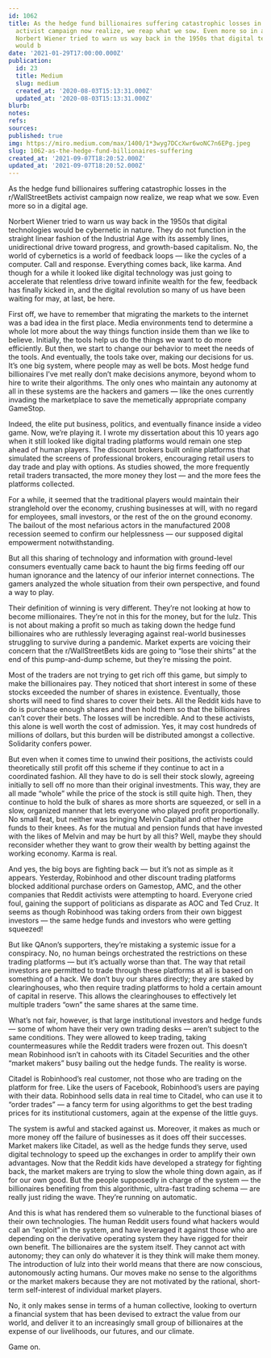 ```yaml
---
id: 1062
title: As the hedge fund billionaires suffering catastrophic losses in the r/WallStreetBets
  activist campaign now realize, we reap what we sow. Even more so in a digital age.
  Norbert Wiener tried to warn us way back in the 1950s that digital technologies
  would b
date: '2021-01-29T17:00:00.000Z'
publication:
  id: 23
  title: Medium
  slug: medium
  created_at: '2020-08-03T15:13:31.000Z'
  updated_at: '2020-08-03T15:13:31.000Z'
blurb: 
notes: 
refs: 
sources: 
published: true
img: https://miro.medium.com/max/1400/1*3wyg7DCcXwr6woNC7n6EPg.jpeg
slug: 1062-as-the-hedge-fund-billionaires-suffering
created_at: '2021-09-07T18:20:52.000Z'
updated_at: '2021-09-07T18:20:52.000Z'
---
```

As the hedge fund billionaires suffering catastrophic losses in the r/WallStreetBets activist campaign now realize, we reap what we sow. Even more so in a digital age.

Norbert Wiener tried to warn us way back in the 1950s that digital technologies would be cybernetic in nature. They do not function in the straight linear fashion of the Industrial Age with its assembly lines, unidirectional drive toward progress, and growth-based capitalism. No, the world of cybernetics is a world of feedback loops — like the cycles of a computer. Call and response. Everything comes back, like karma. And though for a while it looked like digital technology was just going to accelerate that relentless drive toward infinite wealth for the few, feedback has finally kicked in, and the digital revolution so many of us have been waiting for may, at last, be here.

First off, we have to remember that migrating the markets to the internet was a bad idea in the first place. Media environments tend to determine a whole lot more about the way things function inside them than we like to believe. Initially, the tools help us do the things we want to do more efficiently. But then, we start to change our behavior to meet the needs of the tools. And eventually, the tools take over, making our decisions for us. It’s one big system, where people may as well be bots. Most hedge fund billionaires I’ve met really don’t make decisions anymore, beyond whom to hire to write their algorithms. The only ones who maintain any autonomy at all in these systems are the hackers and gamers — like the ones currently invading the marketplace to save the memetically appropriate company GameStop.

Indeed, the elite put business, politics, and eventually finance inside a video game. Now, we’re playing it. I wrote my dissertation about this 10 years ago when it still looked like digital trading platforms would remain one step ahead of human players. The discount brokers built online platforms that simulated the screens of professional brokers, encouraging retail users to day trade and play with options. As studies showed, the more frequently retail traders transacted, the more money they lost — and the more fees the platforms collected.

For a while, it seemed that the traditional players would maintain their stranglehold over the economy, crushing businesses at will, with no regard for employees, small investors, or the rest of the on the ground economy. The bailout of the most nefarious actors in the manufactured 2008 recession seemed to confirm our helplessness — our supposed digital empowerment notwithstanding.

But all this sharing of technology and information with ground-level consumers eventually came back to haunt the big firms feeding off our human ignorance and the latency of our inferior internet connections. The gamers analyzed the whole situation from their own perspective, and found a way to play.

Their definition of winning is very different. They’re not looking at how to become millionaires. They’re not in this for the money, but for the lulz. This is not about making a profit so much as taking down the hedge fund billionaires who are ruthlessly leveraging against real-world businesses struggling to survive during a pandemic. Market experts are voicing their concern that the r/WallStreetBets kids are going to “lose their shirts” at the end of this pump-and-dump scheme, but they’re missing the point.

Most of the traders are not trying to get rich off this game, but simply to make the billionaires pay. They noticed that short interest in some of these stocks exceeded the number of shares in existence. Eventually, those shorts will need to find shares to cover their bets. All the Reddit kids have to do is purchase enough shares and then hold them so that the billionaires can’t cover their bets. The losses will be incredible. And to these activists, this alone is well worth the cost of admission. Yes, it may cost hundreds of millions of dollars, but this burden will be distributed amongst a collective. Solidarity confers power.

But even when it comes time to unwind their positions, the activists could theoretically still profit off this scheme if they continue to act in a coordinated fashion. All they have to do is sell their stock slowly, agreeing initially to sell off no more than their original investments. This way, they are all made “whole” while the price of the stock is still quite high. Then, they continue to hold the bulk of shares as more shorts are squeezed, or sell in a slow, organized manner that lets everyone who played profit proportionally. No small feat, but neither was bringing Melvin Capital and other hedge funds to their knees. As for the mutual and pension funds that have invested with the likes of Melvin and may be hurt by all this? Well, maybe they should reconsider whether they want to grow their wealth by betting against the working economy. Karma is real.

And yes, the big boys are fighting back — but it’s not as simple as it appears. Yesterday, Robinhood and other discount trading platforms blocked additional purchase orders on Gamestop, AMC, and the other companies that Reddit activists were attempting to hoard. Everyone cried foul, gaining the support of politicians as disparate as AOC and Ted Cruz. It seems as though Robinhood was taking orders from their own biggest investors — the same hedge funds and investors who were getting squeezed!

But like QAnon’s supporters, they’re mistaking a systemic issue for a conspiracy. No, no human beings orchestrated the restrictions on these trading platforms — but it’s actually worse than that. The way that retail investors are permitted to trade through these platforms at all is based on something of a hack. We don’t buy our shares directly; they are staked by clearinghouses, who then require trading platforms to hold a certain amount of capital in reserve. This allows the clearinghouses to effectively let multiple traders “own” the same shares at the same time.

What’s not fair, however, is that large institutional investors and hedge funds — some of whom have their very own trading desks — aren’t subject to the same conditions. They were allowed to keep trading, taking countermeasures while the Reddit traders were frozen out. This doesn’t mean Robinhood isn’t in cahoots with its Citadel Securities and the other “market makers” busy bailing out the hedge funds. The reality is worse.

Citadel is Robinhood’s real customer, not those who are trading on the platform for free. Like the users of Facebook, Robinhood’s users are paying with their data. Robinhood sells data in real time to Citadel, who can use it to “order trades” — a fancy term for using algorithms to get the best trading prices for its institutional customers, again at the expense of the little guys.

The system is awful and stacked against us. Moreover, it makes as much or more money off the failure of businesses as it does off their successes. Market makers like Citadel, as well as the hedge funds they serve, used digital technology to speed up the exchanges in order to amplify their own advantages. Now that the Reddit kids have developed a strategy for fighting back, the market makers are trying to slow the whole thing down again, as if for our own good. But the people supposedly in charge of the system — the billionaires benefiting from this algorithmic, ultra-fast trading schema — are really just riding the wave. They’re running on automatic.

And this is what has rendered them so vulnerable to the functional biases of their own technologies. The human Reddit users found what hackers would call an “exploit” in the system, and have leveraged it against those who are depending on the derivative operating system they have rigged for their own benefit.
The billionaires are the system itself. They cannot act with autonomy; they can only do whatever it is they think will make them money. The introduction of lulz into their world means that there are now conscious, autonomously acting humans. Our moves make no sense to the algorithms or the market makers because they are not motivated by the rational, short-term self-interest of individual market players.

No, it only makes sense in terms of a human collective, looking to overturn a financial system that has been devised to extract the value from our world, and deliver it to an increasingly small group of billionaires at the expense of our livelihoods, our futures, and our climate.

Game on.
